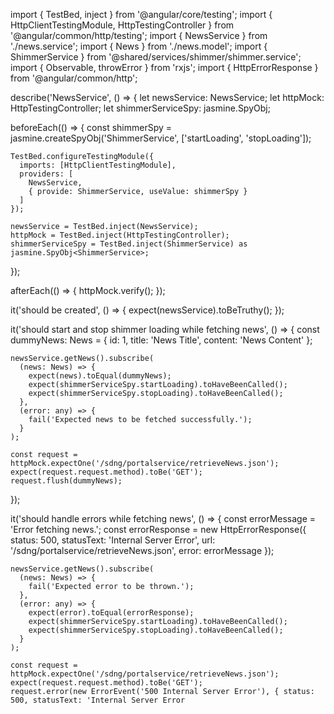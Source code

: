 import { TestBed, inject } from '@angular/core/testing';
import { HttpClientTestingModule, HttpTestingController } from '@angular/common/http/testing';
import { NewsService } from './news.service';
import { News } from './news.model';
import { ShimmerService } from '@shared/services/shimmer/shimmer.service';
import { Observable, throwError } from 'rxjs';
import { HttpErrorResponse } from '@angular/common/http';

describe('NewsService', () => {
  let newsService: NewsService;
  let httpMock: HttpTestingController;
  let shimmerServiceSpy: jasmine.SpyObj<ShimmerService>;

  beforeEach(() => {
    const shimmerSpy = jasmine.createSpyObj('ShimmerService', ['startLoading', 'stopLoading']);

    TestBed.configureTestingModule({
      imports: [HttpClientTestingModule],
      providers: [
        NewsService,
        { provide: ShimmerService, useValue: shimmerSpy }
      ]
    });

    newsService = TestBed.inject(NewsService);
    httpMock = TestBed.inject(HttpTestingController);
    shimmerServiceSpy = TestBed.inject(ShimmerService) as jasmine.SpyObj<ShimmerService>;
  });

  afterEach(() => {
    httpMock.verify();
  });

  it('should be created', () => {
    expect(newsService).toBeTruthy();
  });

  it('should start and stop shimmer loading while fetching news', () => {
    const dummyNews: News = { id: 1, title: 'News Title', content: 'News Content' };

    newsService.getNews().subscribe(
      (news: News) => {
        expect(news).toEqual(dummyNews);
        expect(shimmerServiceSpy.startLoading).toHaveBeenCalled();
        expect(shimmerServiceSpy.stopLoading).toHaveBeenCalled();
      },
      (error: any) => {
        fail('Expected news to be fetched successfully.');
      }
    );

    const request = httpMock.expectOne('/sdng/portalservice/retrieveNews.json');
    expect(request.request.method).toBe('GET');
    request.flush(dummyNews);
  });

  it('should handle errors while fetching news', () => {
    const errorMessage = 'Error fetching news.';
    const errorResponse = new HttpErrorResponse({ 
      status: 500, 
      statusText: 'Internal Server Error', 
      url: '/sdng/portalservice/retrieveNews.json', 
      error: errorMessage 
    });

    newsService.getNews().subscribe(
      (news: News) => {
        fail('Expected error to be thrown.');
      },
      (error: any) => {
        expect(error).toEqual(errorResponse);
        expect(shimmerServiceSpy.startLoading).toHaveBeenCalled();
        expect(shimmerServiceSpy.stopLoading).toHaveBeenCalled();
      }
    );

    const request = httpMock.expectOne('/sdng/portalservice/retrieveNews.json');
    expect(request.request.method).toBe('GET');
    request.error(new ErrorEvent('500 Internal Server Error'), { status: 500, statusText: 'Internal Server Error
